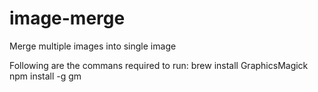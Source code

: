# image-merge
Merge multiple images into single image

Following are the commans required to run:
brew install GraphicsMagick
npm install -g gm